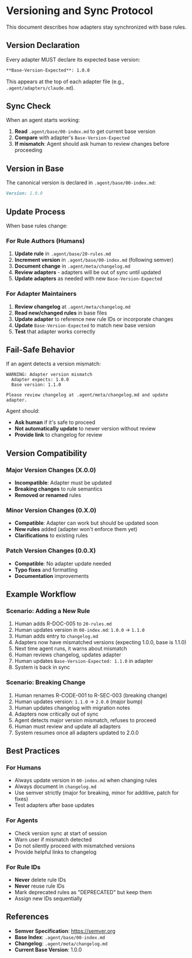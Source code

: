 # Versioning and Sync Protocol

This document describes how adapters stay synchronized with base rules.

## Version Declaration

Every adapter MUST declare its expected base version:

```markdown
**Base-Version-Expected**: 1.0.0
```

This appears at the top of each adapter file (e.g., `.agent/adapters/claude.md`).

## Sync Check

When an agent starts working:

1. **Read** `.agent/base/00-index.md` to get current base version
2. **Compare** with adapter's `Base-Version-Expected`
3. **If mismatch**: Agent should ask human to review changes before proceeding

## Version in Base

The canonical version is declared in `.agent/base/00-index.md`:

```markdown
Version: 1.0.0
```

## Update Process

When base rules change:

### For Rule Authors (Humans)

1. **Update rule** in `.agent/base/20-rules.md`
2. **Increment version** in `.agent/base/00-index.md` (following semver)
3. **Document change** in `.agent/meta/changelog.md`
4. **Review adapters** - adapters will be out of sync until updated
5. **Update adapters** as needed with new `Base-Version-Expected`

### For Adapter Maintainers

1. **Review changelog** at `.agent/meta/changelog.md`
2. **Read new/changed rules** in base files
3. **Update adapter** to reference new rule IDs or incorporate changes
4. **Update** `Base-Version-Expected` to match new base version
5. **Test** that adapter works correctly

## Fail-Safe Behavior

If an agent detects a version mismatch:

```
WARNING: Adapter version mismatch
  Adapter expects: 1.0.0
  Base version: 1.1.0

Please review changelog at .agent/meta/changelog.md and update adapter.
```

Agent should:

- **Ask human** if it's safe to proceed
- **Not automatically update** to newer version without review
- **Provide link** to changelog for review

## Version Compatibility

### Major Version Changes (X.0.0)

- **Incompatible**: Adapter must be updated
- **Breaking changes** to rule semantics
- **Removed or renamed** rules

### Minor Version Changes (0.X.0)

- **Compatible**: Adapter can work but should be updated soon
- **New rules** added (adapter won't enforce them yet)
- **Clarifications** to existing rules

### Patch Version Changes (0.0.X)

- **Compatible**: No adapter update needed
- **Typo fixes** and formatting
- **Documentation** improvements

## Example Workflow

### Scenario: Adding a New Rule

1. Human adds R-DOC-005 to `20-rules.md`
2. Human updates version in `00-index.md`: `1.0.0` → `1.1.0`
3. Human adds entry to `changelog.md`
4. Adapters now have mismatched versions (expecting 1.0.0, base is 1.1.0)
5. Next time agent runs, it warns about mismatch
6. Human reviews changelog, updates adapter
7. Human updates `Base-Version-Expected: 1.1.0` in adapter
8. System is back in sync

### Scenario: Breaking Change

1. Human renames R-CODE-001 to R-SEC-003 (breaking change)
2. Human updates version: `1.1.0` → `2.0.0` (major bump)
3. Human updates changelog with migration notes
4. Adapters now critically out of sync
5. Agent detects major version mismatch, refuses to proceed
6. Human must review and update all adapters
7. System resumes once all adapters updated to 2.0.0

## Best Practices

### For Humans

- Always update version in `00-index.md` when changing rules
- Always document in `changelog.md`
- Use semver strictly (major for breaking, minor for additive, patch for fixes)
- Test adapters after base updates

### For Agents

- Check version sync at start of session
- Warn user if mismatch detected
- Do not silently proceed with mismatched versions
- Provide helpful links to changelog

### For Rule IDs

- **Never** delete rule IDs
- **Never** reuse rule IDs
- Mark deprecated rules as "DEPRECATED" but keep them
- Assign new IDs sequentially

## References

- **Semver Specification**: <https://semver.org>
- **Base Index**: `.agent/base/00-index.md`
- **Changelog**: `.agent/meta/changelog.md`
- **Current Base Version**: 1.0.0
